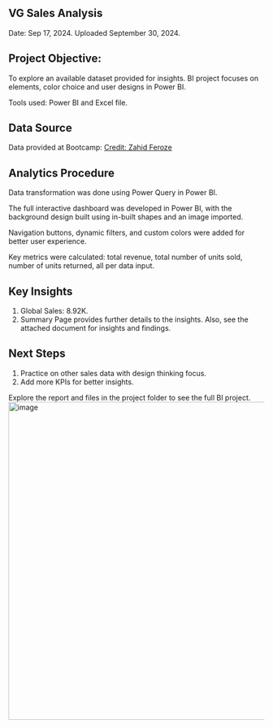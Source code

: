 ## VG Sales Analysis
Date: Sep 17, 2024. Uploaded September 30, 2024.


## Project Objective:
To explore an available dataset provided for insights. BI project focuses on elements, color choice and user designs in Power BI.

Tools used: Power BI and Excel file.


## Data Source 
Data provided at Bootcamp: <a href="https://www.kaggle.com/datasets/zahidmughal2343/supplement-sales-data">Credit: Zahid Feroze</a>


## Analytics Procedure 
Data transformation was done using Power Query in Power BI.

The full interactive dashboard was developed in Power BI, with the background design built using in-built shapes and an image imported.

Navigation buttons, dynamic filters, and custom colors were added for better user experience.

Key metrics were calculated: total revenue, total number of units sold, number of units returned, all per data input.


## Key Insights 
1. Global Sales: 8.92K.
2. Summary Page provides further details to the insights. Also, see the attached document for insights and findings.


## Next Steps 
1. Practice on other sales data with design thinking focus.
2. Add more KPIs for better insights.

Explore the report and files in the project folder to see the full BI project.
<img width="1072" height="626" alt="image" src="https://github.com/user-attachments/assets/bcac33b1-c5da-458b-80f0-048b6a55a102" />